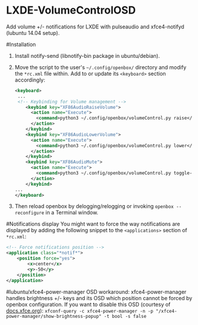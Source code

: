 LXDE-VolumeControlOSD
=====================

Add volume +/- notifications for LXDE with pulseaudio and xfce4-notifyd (lubuntu 14.04 setup).

#Installation
1. Install notify-send (libnotify-bin package in ubuntu/debian).

2. Move the script to the user's `~/.config/openbox/` directory and modify the `*rc.xml` file within. Add to or update its `<keyboard>` section accordingly:

    ```xml
    <keyboard>
     ...
     <!-- Keybinding for Volume management -->
        <keybind key="XF86AudioRaiseVolume">
          <action name="Execute">
            <command>python3 ~/.config/openbox/volumeControl.py raise</command>
          </action>
        </keybind>
        <keybind key="XF86AudioLowerVolume">
          <action name="Execute">
            <command>python3 ~/.config/openbox/volumeControl.py lower</command>
          </action>
        </keybind>
        <keybind key="XF86AudioMute">
          <action name="Execute">
            <command>python3 ~/.config/openbox/volumeControl.py toggle-mute</command>
          </action>
        </keybind>
    ...
    </keyboard>
    ```

3. Then reload openbox by delogging/relogging or invoking `openbox --reconfigure` in a Terminal window.

#Notifications display
You might want to force the way notifications are displayed by adding the following snippet to the `<applications>` section of `*rc.xml`:

```xml
<!-- Force notifications position -->
<application class="*notif*">
    <position force="yes">
        <x>center</x>
        <y>-50</y>
    </position>
</application>
```

#lubuntu/xfce4-power-manager OSD workaround:
xfce4-power-manager handles brightness +/- keys and its OSD which position cannot be forced by openbox configuration. If you want to disable this OSD (courtesy of [docs.xfce.org](http://docs.xfce.org/xfce/xfce4-power-manager/preferences)):
`xfconf-query -c xfce4-power-manager -n -p "/xfce4-power-manager/show-brightness-popup" -t bool -s false`